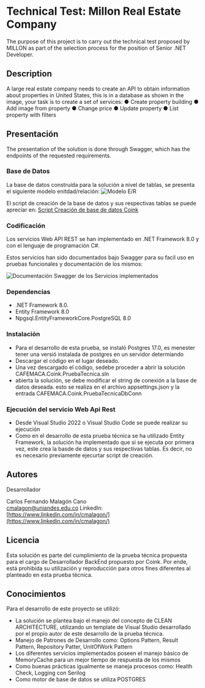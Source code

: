 # Technical Test: Millon Real Estate Company

The purpose of this project is to carry out the technical test proposed by MILLON as part of the selection process for the position of Senior .NET Developer.

## Description

A large real estate company needs to create an API to obtain information about properties in United States, this is in a database as shown in the image, your task is to create a set of services:
● Create property building
● Add image from property
● Change price
● Update property
● List property with filters

## Presentación
The presentation of the solution is done through Swagger, which has the endpoints of the requested requirements.

### Base de Datos
La base de datos construída para la solución a nivel de tablas, se presenta el siguiente modelo enitdad/relación:
![Modelo E/R](/images/CoinkDB.png)

El script de creación de la base de datos y sus respectivas tablas se puede apreciar en: [Script Creación de base de datos Coink](ScriptsDB/ScriptCreateCoinkDB.sql)

### Codificación
Los servicios Web API REST se han implementado en .NET Framework 8.0 y con el lenguaje de programación C#.

Estos servicios han sido documentados bajo Swagger para su facil uso en pruebas funcionales y documentación de los mismos:

![Documentación Swagger de los Servicios implementados](/images/SwaggerServicios.png)



### Dependencias
* .NET Framework 8.0.
* Entity Framework 8.0
* Npgsql.EntityFrameworkCore.PostgreSQL 8.0

### Instalación

* Para el desarrollo de esta prueba, se instaló Postgres 17.0, es menester tener una versió instalada de postgres en un servidor determiando
* Descargar el código en el lugar deseado.
* Una vez descargado el código, sedebe proceder a abrir la solución CAFEMACA.Coink.PruebaTecnica.sln
* abierta la solución, se debe modificar el string de conexión a la base de datos deseada. esto se realiza en el archivo appsettings.json y la entrada CAFEMACA.Coink.PruebaTecnicaDbConn

### Ejecución del servicio Web Api Rest

* Desde Visual Studio 2022 o Visual Studio Code se puede realizar su ejecución
* Como en el desarrollo de esta prueba técnica se ha utilizado Entity Framework, la solución ha implementado que si se ejecuta por primera vez, este crea la basde de datos y sus respectivas tablas. Es decir, no es necesario previamente ejecurtar script de creación.

## Autores

Desarrollador

Carlos Fernando Malagón Cano  
[cmalagon@uniandes.edu.co](mailto:cmalagon@uniandes.edu.co)
LinkedIn: [https://www.linkedin.com/in/cmalagon/](https://www.linkedin.com/in/cmalagon/)

## Licencia

Esta solución es parte del cumplimiento de la prueba técnica propuesta para el cargo de Desarrollador BackEnd propuesto por Coink.
Por ende, está prohibida su utilización y reproducción para otros fines diferentes al planteado en esta prueba técnica.

## Conocimientos

Para el desarrollo de este proyecto se utilizó:
* La solución se plantea bajo el manejo del concepto de CLEAN ARCHITECTURE, utilizando un template de Visual Studio desarrollado por el propio autor de este desarrollo de la prueba técnica.
* Manejo de Patrones de Desarrollo como: Options Pattern, Result Pattern, Repository Patter, UnitOfWork Pattern
* Los diferentes servicios implementados poseen el manejo básico de MemoryCache para un mejor tiempo de respuesta de los mismos
* Como buenas prácticas igualmente se maneja procesos como: Health Check, Logging con Serilog
* Como motor de base de datos se utiliza POSTGRES
